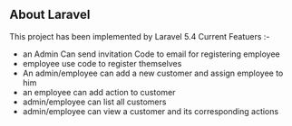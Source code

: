 
## About Laravel
This project has been implemented by Laravel 5.4
Current Featuers :-
* an Admin Can send invitation Code to email for registering employee
* employee use code to register themselves
* An admin/employee can add a new customer and assign employee to him
* an employee can add action to customer
* admin/employee can list all customers
* admin/employee can view a customer and its corresponding actions
